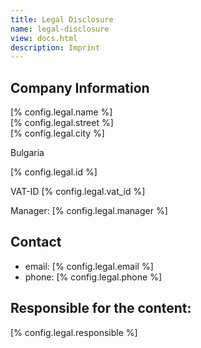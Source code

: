 ```yaml
---
title: Legal Disclosure
name: legal-disclosure
view: docs.html
description: Imprint
---
```

## Company Information

<!--QGODA-NO-XGETTEXT-->
[% config.legal.name %]<br>
[% config.legal.street %]<br>
[% config.legal.city %]<br>
<!--/QGODA-NO-XGETTEXT-->
Bulgaria<br>
<!--QGODA-NO-XGETTEXT-->
[% config.legal.id %]<br>
<!--/QGODA-NO-XGETTEXT-->
VAT-ID [% config.legal.vat_id %]<br>

Manager: [% config.legal.manager %]

## Contact

- email: [% config.legal.email %]
- phone: [% config.legal.phone %]

## Responsible for the content:

[% config.legal.responsible %]